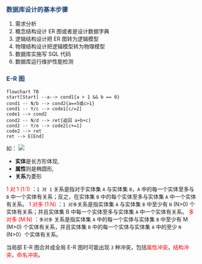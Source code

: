 
### <font color=" #1f497d ">数据库设计的基本步骤</font>

1. 需求分析
2. 概念结构设计 ER 图或者是设计数据字典
3. 逻辑结构设计把 ER 图转为逻辑模型
4. 物理结构设计把逻辑模型转为物理模型
5. 数据库实施写 SQL 代码
6. 数据库运行维护性能检测

### <font color=" #1f497d ">E-R 图</font>
```mermaid 
flowchart TB
start[Start] --a--> cond1{a > 1 && b == 0}
cond1 -- N/b --> cond2{a==5或c>1}
cond1 -- Y/c --> code1[c/=2]
code1 --> cond2
cond2 -- N/d --> ret[返回 a+b+c]
cond2 -- Y/e --> code2[c+=1]
code2 --> ret
ret --> E[End]
```
如：
![](https://pan.lmio.xyz/pic/%E7%94%B5%E5%AD%90%E4%B9%A6%E7%AE%A1%E7%90%86%E7%BD%91%E7%AB%99E-R%E5%9B%BE.svg)

- **实体**是长方形体现,
- **属性**则是椭圆形,
- **关系**为菱形

<font color="#ff0000">1 对 1 (1:1) </font>：`1 对 1` 关系是指对于实体集 `A` 与实体集 `B`，`A` 中的每一个实体至多与 `B` 中一个实体有关系；反之，在实体集 `B` 中的每个实体至多与实体集 `A` 中一个实体有关系。
<font color="#ff0000">1 对多 (1:N) </font>：`1 对多`关系是指实体集 `A` 与实体集 `B` 中至少有 `N` (N>0) 个实体有关系；并且实体集 B 中每一个实体至多与实体集 `A` 中一个实体有关系。
<font color=" #ff0000 ">多对多 (M:N)</font> ：`多对多` 关系是指实体集 `A` 中的每一个实体与实体集 `B` 中至少有 M (M>0) 个实体有关系，并且实体集 `B` 中的每一个实体与实体集 `A` 中的至少 `N` (N>0）个实体有关系。

当局部 E-R 图合并成全局 E-R 图时可能出现 `3` 种冲突，包括<font color="#ff0000">属性冲突</font>，<font color="#ff0000">结构冲突</font>，<font color="#ff0000">命名冲突</font>。

